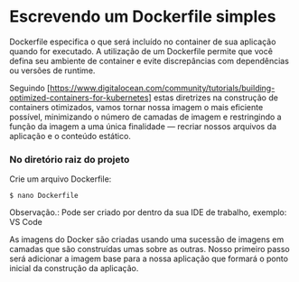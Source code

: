 # Escrevendo um Dockerfile simples

Dockerfile especifica o que será incluído no container de sua aplicação quando for executado. A utilização de um Dockerfile permite que você defina seu ambiente de container e evite discrepâncias com dependências ou versões de runtime.

Seguindo [https://www.digitalocean.com/community/tutorials/building-optimized-containers-for-kubernetes] estas diretrizes na construção de containers otimizados, vamos tornar nossa imagem o mais eficiente possível, minimizando o número de camadas de imagem e restringindo a função da imagem a uma única finalidade — recriar nossos arquivos da aplicação e o conteúdo estático.

### No diretório raiz do projeto

   Crie um arquivo Dockerfile:
```
$ nano Dockerfile
```

Observação.: Pode ser criado por dentro da sua IDE de trabalho, exemplo: VS Code

As imagens do Docker são criadas usando uma sucessão de imagens em camadas que são construídas umas sobre as outras. Nosso primeiro passo será adicionar a imagem base para a nossa aplicação que formará o ponto inicial da construção da aplicação.
